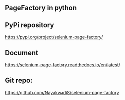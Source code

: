 PageFactory in python
----------------------

PyPi repository
---------------
https://pypi.org/project/selenium-page-factory/

Document
--------
https://selenium-page-factory.readthedocs.io/en/latest/

Git repo:
---------
https://github.com/NayakwadiS/selenium-page-factory